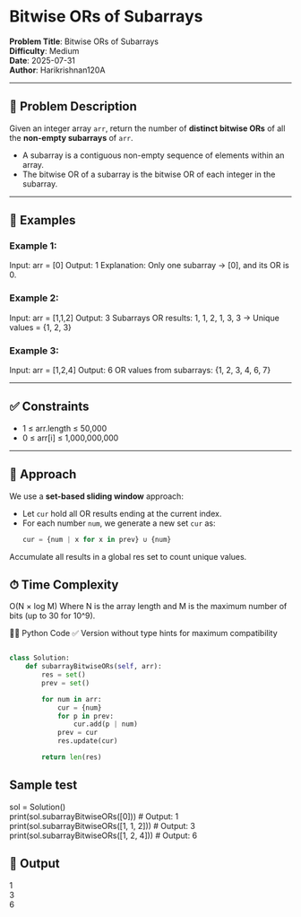 # Bitwise ORs of Subarrays

**Problem Title**: Bitwise ORs of Subarrays  
**Difficulty**: Medium  
**Date**: 2025-07-31  
**Author**: Harikrishnan120A  

---

## 🧾 Problem Description

Given an integer array `arr`, return the number of **distinct bitwise ORs** of all the **non-empty subarrays** of `arr`.

- A subarray is a contiguous non-empty sequence of elements within an array.
- The bitwise OR of a subarray is the bitwise OR of each integer in the subarray.

---

## 🧠 Examples

### Example 1:
Input: arr = [0]
Output: 1
Explanation: Only one subarray → [0], and its OR is 0.

### Example 2:
Input: arr = [1,1,2]
Output: 3
Subarrays OR results: 1, 1, 2, 1, 3, 3 → Unique values = {1, 2, 3}

### Example 3:
Input: arr = [1,2,4]
Output: 6
OR values from subarrays: {1, 2, 3, 4, 6, 7}

---

## ✅ Constraints

- 1 ≤ arr.length ≤ 50,000  
- 0 ≤ arr[i] ≤ 1,000,000,000

---

## 🧩 Approach

We use a **set-based sliding window** approach:

- Let `cur` hold all OR results ending at the current index.
- For each number `num`, we generate a new set `cur` as:
  ```python
  cur = {num | x for x in prev} ∪ {num}
Accumulate all results in a global res set to count unique values.

## ⏱ Time Complexity
O(N × log M)
Where N is the array length and M is the maximum number of bits (up to 30 for 10^9).

🧑‍💻 Python Code
✅ Version without type hints for maximum compatibility

```python

class Solution:
    def subarrayBitwiseORs(self, arr):
        res = set()
        prev = set()

        for num in arr:
            cur = {num}
            for p in prev:
                cur.add(p | num)
            prev = cur
            res.update(cur)

        return len(res)
```

## Sample test
sol = Solution()                     
print(sol.subarrayBitwiseORs([0]))        # Output: 1            
print(sol.subarrayBitwiseORs([1, 1, 2]))  # Output: 3              
print(sol.subarrayBitwiseORs([1, 2, 4]))  # Output: 6                 

## 🏁 Output

1           
3           
6
